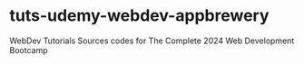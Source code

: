 # tuts-udemy-webdev-appbrewery
WebDev Tutorials Sources codes for The Complete 2024 Web Development Bootcamp
